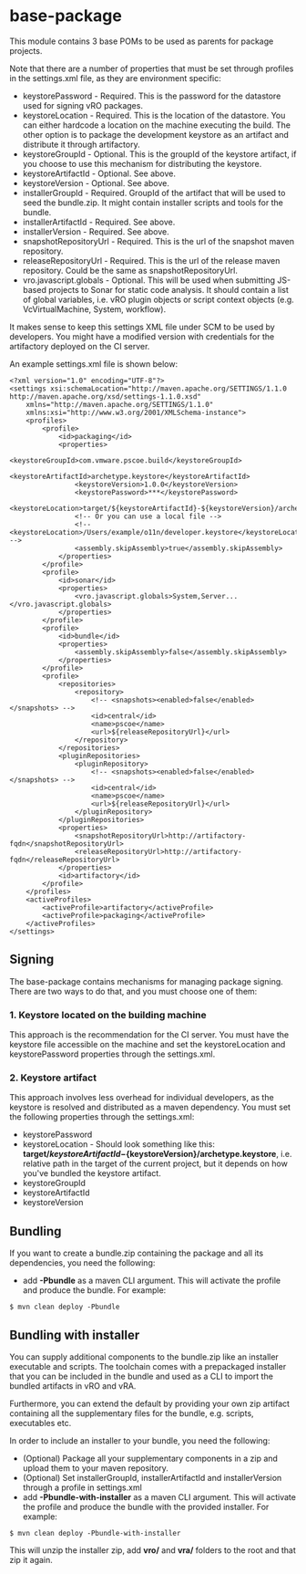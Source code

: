 # base-package
This module contains 3 base POMs to be used as parents for package projects.

Note that there are a number of properties that must be set through profiles in the settings.xml file, as they are environment specific:
* keystorePassword - Required. This is the password for the datastore used for signing vRO packages.
* keystoreLocation - Required. This is the location of the datastore. You can either hardcode a location on the machine executing the build. 
    The other option is to package the development keystore as an artifact and distribute it through artifactory.
* keystoreGroupId - Optional. This is the groupId of the keystore artifact, if you choose to use this mechanism for distributing the keystore.
* keystoreArtifactId - Optional. See above.
* keystoreVersion - Optional. See above.
* installerGroupId - Required. GroupId of the artifact that will be used to seed the bundle.zip. It might contain installer scripts and tools for the bundle.
* installerArtifactId - Required. See above.
* installerVersion - Required. See above.
* snapshotRepositoryUrl - Required. This is the url of the snapshot maven repository.
* releaseRepositoryUrl - Required. This is the url of the release maven repository. Could be the same as snapshotRepositoryUrl.
* vro.javascript.globals - Optional. This will be used when submitting JS-based projects to Sonar for static code analysis. It should contain a list of global variables, i.e. vRO plugin objects or script context objects (e.g. VcVirtualMachine, System, workflow).

It makes sense to keep this settings XML file under SCM to be used by developers. You might have a modified version with credentials for the artifactory deployed on the CI server.

An example settings.xml file is shown below:
```
<?xml version="1.0" encoding="UTF-8"?>
<settings xsi:schemaLocation="http://maven.apache.org/SETTINGS/1.1.0 http://maven.apache.org/xsd/settings-1.1.0.xsd" 
    xmlns="http://maven.apache.org/SETTINGS/1.1.0" 
    xmlns:xsi="http://www.w3.org/2001/XMLSchema-instance">
    <profiles>
        <profile>
            <id>packaging</id>
            <properties>
                <keystoreGroupId>com.vmware.pscoe.build</keystoreGroupId>
                <keystoreArtifactId>archetype.keystore</keystoreArtifactId>
                <keystoreVersion>1.0.0</keystoreVersion>
                <keystorePassword>***</keystorePassword>
                <keystoreLocation>target/${keystoreArtifactId}-${keystoreVersion}/archetype.keystore</keystoreLocation>
                <!-- Or you can use a local file -->
                <!-- <keystoreLocation>/Users/example/o11n/developer.keystore</keystoreLocation> -->
                <assembly.skipAssembly>true</assembly.skipAssembly>
            </properties>
        </profile>
        <profile>
            <id>sonar</id>
            <properties>
                <vro.javascript.globals>System,Server...</vro.javascript.globals>
            </properties>
        </profile>
        <profile>
            <id>bundle</id>
            <properties>
                <assembly.skipAssembly>false</assembly.skipAssembly>
            </properties>
        </profile>
        <profile>
            <repositories>
                <repository>
                    <!-- <snapshots><enabled>false</enabled></snapshots> -->
                    <id>central</id>
                    <name>pscoe</name>
                    <url>${releaseRepositoryUrl}</url>
                </repository>
            </repositories>
            <pluginRepositories>
                <pluginRepository>
                    <!-- <snapshots><enabled>false</enabled></snapshots> -->
                    <id>central</id>
                    <name>pscoe</name>
                    <url>${releaseRepositoryUrl}</url>
                </pluginRepository>
            </pluginRepositories>
            <properties>
                <snapshotRepositoryUrl>http://artifactory-fqdn</snapshotRepositoryUrl>
                <releaseRepositoryUrl>http://artifactory-fqdn</releaseRepositoryUrl>
            </properties>
            <id>artifactory</id>
        </profile>
    </profiles>
    <activeProfiles>
        <activeProfile>artifactory</activeProfile>
        <activeProfile>packaging</activeProfile>
    </activeProfiles>
</settings>
```

## Signing
The base-package contains mechanisms for managing package signing. There are two ways to do that, and you must choose one of them:
### 1. Keystore located on the building machine
This approach is the recommendation for the CI server. You must have the keystore file accessible on the machine and set the keystoreLocation and keystorePassword properties through the settings.xml.
### 2. Keystore artifact
This approach involves less overhead for individual developers, as the keystore is resolved and distributed as a maven dependency. You must set the following properties through the settings.xml:
* keystorePassword
* keystoreLocation - Should look something like this: **target/${keystoreArtifactId}-${keystoreVersion}/archetype.keystore**, i.e. relative path in the target of the current project, but it depends on how you've bundled the keystore artifact.
* keystoreGroupId
* keystoreArtifactId
* keystoreVersion

## Bundling
If you want to create a bundle.zip containing the package and all its dependencies, you need the following:
* add **-Pbundle** as a maven CLI argument. This will activate the profile and produce the bundle. For example:
```
$ mvn clean deploy -Pbundle
```

## Bundling with installer
You can supply additional components to the bundle.zip like an installer executable and scripts. The toolchain comes with a prepackaged installer 
that you can be included in the bundle and used as a CLI to import the bundled artifacts in vRO and vRA.  

Furthermore, you can extend the default by providing your own zip artifact containing all the supplementary files for the bundle, e.g. scripts, executables etc.

In order to include an installer to your bundle, you need the following:
* (Optional) Package all your supplementary components in a zip and upload them to your maven repository.
* (Optional) Set installerGroupId, installerArtifactId and installerVersion through a profile in settings.xml
* add **-Pbundle-with-installer** as a maven CLI argument. This will activate the profile and produce the bundle with the provided installer. For example:
```
$ mvn clean deploy -Pbundle-with-installer
```
This will unzip the installer zip, add **vro/** and **vra/** folders to the root and that zip it again.

